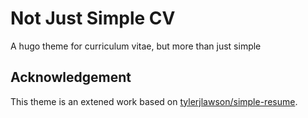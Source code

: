 # Not Just Simple CV
A hugo theme for curriculum vitae, but more than just simple

## Acknowledgement

This theme is an extened work based on [tylerjlawson/simple-resume](tylerjlawson/simple-resume).